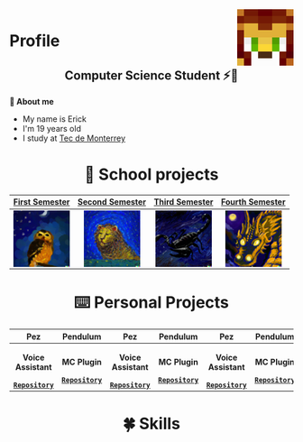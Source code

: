 <img align='right' src='https://github.com/ErickinSegura/ErickinSegura/blob/master/src/iPancrema.png?raw=true' width="100px"  height='100px'>

# **Profile**

<h2 align=center>Computer Science Student ⚡💙 </h2>

**🔱 About me**

- My name is Erick
- I'm 19 years old
- I study at [Tec de Monterrey](https://tec.mx/)

<h1 align=center><b>📕 School projects</h1>

|<a href="https://github.com/ErickinSegura/primer-semestre" target="_blank">**First Semester**</a> |                                                     <a href="https://github.com/ErickinSegura/segundo-semestre" target="_blank">**Second  Semester**</a>|                                                     <a href="https://github.com/ErickinSegura/tercer-semestre" target="_blank">**Third  Semester**</a>|                                                       <a href="https://github.com/ErickinSegura/cuarto-semestre" target="_blank">**Fourth  Semester**</a>|
|:---:|:---:|:---:|:---:|
|<img align='center' src='https://github.com/ErickinSegura/ErickinSegura/blob/master/src/buho1ero.png?raw=true' width="100px"  height='100px'>|          <img align='center' src='https://github.com/ErickinSegura/ErickinSegura/blob/master/src/leon2do.png?raw=true' width="100px"  height='100px'>  |          <img align='center' src='https://github.com/ErickinSegura/ErickinSegura/blob/master/src/alacran3ero.png' width="100px"  height='100px'> |               <img align='center' src='https://github.com/ErickinSegura/ErickinSegura/blob/master/src/drago4to.png' width="100px"  height='100px'> |


<h1 align=center><b>⌨️ Personal Projects</h1>

|**Pez**|**Pendulum**|**Pez**|**Pendulum**|**Pez**|**Pendulum**|
|:---:|:---:|:---:|:---:|:---:|:---:|
|<p>Voice Assistant</p> <a href="https://github.com/ErickinSegura/asistente-pez" target="_blank">`Repository`</a>|                                         <p>MC Plugin</p> <a href="https://github.com/ErickinSegura/pendulum" target="_blank">`Repository`</a>|<p>Voice Assistant</p> <a href="https://github.com/ErickinSegura/asistente-pez" target="_blank">`Repository`</a>|                                         <p>MC Plugin</p> <a href="https://github.com/ErickinSegura/pendulum" target="_blank">`Repository`</a>|<p>Voice Assistant</p> <a href="https://github.com/ErickinSegura/asistente-pez" target="_blank">`Repository`</a>|                                         <p>MC Plugin</p> <a href="https://github.com/ErickinSegura/pendulum" target="_blank">`Repository`</a>|


<h1 align="center"><b>🍀 Skills</h1>
